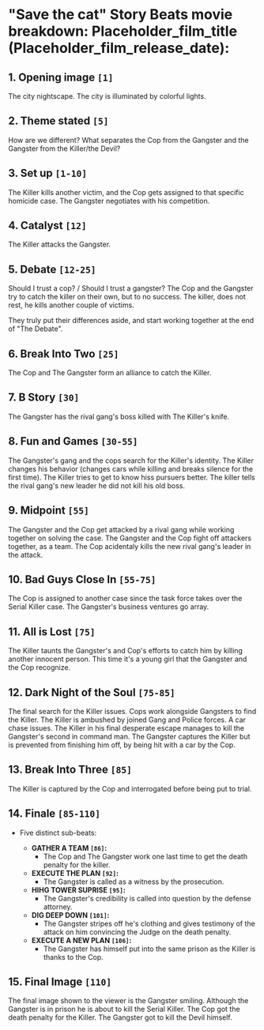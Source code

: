 # "Save the cat" Story Beats movie breakdown: Placeholder_film_title (Placeholder_film_release_date):

## 1. **Opening image `[1]`**

The city nightscape. The city is illuminated by colorful lights.

## 2. **Theme stated `[5]`**

How are we different? What separates the Cop from the Gangster and the Gangster from the Killer/the Devil?

## 3. **Set up `[1-10]`**

The Killer kills another victim, and the Cop gets assigned to that specific homicide case.
The Gangster negotiates with his competition.

## 4. **Catalyst `[12]`**

The Killer attacks the Gangster.

## 5. **Debate `[12-25]`**

Should I trust a cop? / Should I trust a gangster?
The Cop and the Gangster try to catch the killer on their own, but to no success.
The killer, does not rest, he kills another couple of victims.

They truly put their differences aside, and start working together at the end of "The Debate".

## 6. **Break Into Two `[25]`**

The Cop and The Gangster form an alliance to catch the Killer.

## 7. **B Story `[30]`**

The Gangster has the rival gang's boss killed with The Killer's knife.

## 8. **Fun and Games `[30-55]`**

The Gangster's gang and the cops search for the Killer's identity. The Killer changes his behavior (changes cars while killing and breaks silence for the first time). The Killer tries to get to know hiss pursuers better.
The killer tells the rival gang's new leader he did not kill his old boss.  

## 9. **Midpoint `[55]`**

The Gangster and the Cop get attacked by a rival gang while working together on solving the case.
The Gangster and the Cop fight off attackers together, as a team. The Cop acidentaly kills the new rival gang's leader in the attack.

## 10. **Bad Guys Close In `[55-75]`**

The Cop is assigned to another case since the task force takes over the Serial Killer case.
The Gangster's business ventures go array.

## 11. **All is Lost `[75]`**

The Killer taunts the Gangster's and Cop's efforts to catch him by killing another innocent person. This time it's a young girl that the Gangster and the Cop recognize.

## 12. **Dark Night of the Soul `[75-85]`**

The final search for the Killer issues. Cops work alongside Gangsters to find the Killer. The Killer is ambushed by joined Gang and Police forces. A car chase issues. The Killer in his final desperate escape manages to kill the Gangster's second in command man. The Gangster captures the Killer but is prevented from finishing him off, by being hit with a car by the Cop.

## 13. **Break Into Three `[85]`**

The Killer is captured by the Cop and interrogated before being put to trial.

## 14. **Finale `[85-110]`**

* Five distinct sub-beats:

  * **GATHER A TEAM `[86]`:**
    * The Cop and The Gangster work one last time to get the death penalty for the killer.
  * **EXECUTE THE PLAN `[92]`:** 
    * The Gangster is called as a witness by the prosecution.
  * **HIHG TOWER SUPRISE `[95]`:**
    * The Gangster's credibility is called into question by the defense attorney.
  * **DIG DEEP DOWN `[101]`:**
    * The Gangster stripes off he's clothing and gives testimony of the attack on him convincing the Judge on the death penalty.
  * **EXECUTE A NEW PLAN `[106]`:**
    * The Gangster has himself put into the same prison as the Killer is thanks to the Cop.

## 15. **Final Image `[110]`**

The final image shown to the viewer is the Gangster smiling. Although the Gangster is in prison he is about to kill the Serial Killer. The Cop got the death penalty for the Killer. The Gangster got to kill the Devil himself.